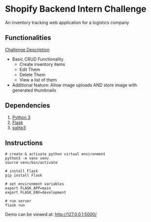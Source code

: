 # Shopify Backend Intern Challenge

An inventory tracking web application for a logistics company

## Functionalities

[Challenge Description](https://docs.google.com/document/d/1z9LZ_kZBUbg-O2MhZVVSqTmvDko5IJWHtuFmIu_Xg1A/edit?usp=sharing)

- Basic CRUD Functionality
  - Create inventory items
  - Edit Them
  - Delete Them
  - View a list of them
- Additional feature: Allow image uploads AND store image with generated thumbnails

## Dependencies

1. [Python 3](https://www.python.org/)
2. [Flask](https://flask.palletsprojects.com/en/2.0.x/)
3. [sqlite3](https://docs.python.org/3.8/library/sqlite3.html)

## Instructions

```
# create & activate python virtual environment
python3 -m venv venv
source venv/bin/activate

# install Flask
pip install Flask

# set environment variables
export FLASK_APP=main
export FLASK_ENV=development

# run server
flask run
```

Demo can be viewed at: http://127.0.0.1:5000/
